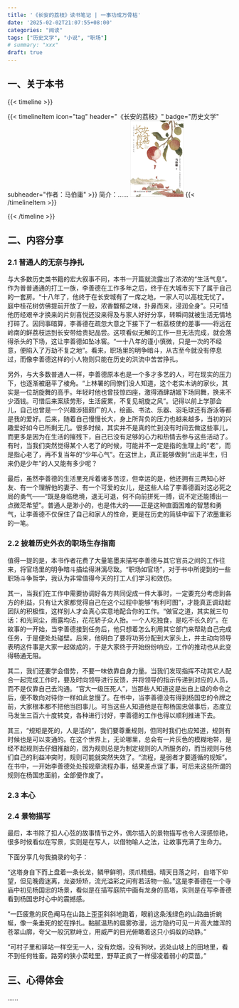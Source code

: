 ```yaml
---
title: '《长安的荔枝》读书笔记 | 一事功成万骨枯'
date: '2025-02-02T21:07:55+08:00'
categories: "阅读"
tags: ["历史文学", "小说", "职场"]
# summary: "xxx"
draft: true
---
```


## 一、关于本书

{{< timeline >}}

{{< timelineItem icon="tag" header="《长安的荔枝》" badge="历史文学" subheader="作者：马伯庸" >}}
简介：……
<img src="./cover.jpg" width="120" alt="book cover">
{{< /timelineItem >}}

{{< /timeline >}}

## 二、内容分享

### 2.1 普通人的无奈与挣扎

与大多数历史类书籍的宏大叙事不同，本书一开篇就流露出了浓浓的“生活气息”。作为普普通通的打工一族，李善德在工作多年之后，终于在大城市买下了属于自己的一套房。“十八年了，他终于在长安城有了一席之地，一家人可以高枕无忧了。庭中桂花树仿佛提前开放了一般，浓香馥郁之味，扑鼻而来，浸润全身”。只可惜他历经艰辛才换来的片刻喜悦还没来得及与家人好好分享，转瞬间就被生活无情地打碎了。因同事暗算，李善德在疏忽大意之下接下了一桩荔枝使的差事——将远在岭南的鲜荔枝运到长安带给贵妃品尝。这项看似无解的工作一旦无法完成，就会落得杀头的下场，这让李善德如坠冰窖。“一十八年的谨小慎微，只是一次的不经意，便陷入了万劫不复之地”。看来，职场里的明争暗斗，从古至今就没有停息过，而像李善德这样的小人物则只能在历史的洪流中苦苦挣扎。

另外，与大多数普通人一样，李善德原本也是一个多才多艺的人，可在现实的压力下，也逐渐被磨平了棱角。“上林署的同僚们没人知道，这个老实木讷的家伙，其实是一位胡旋舞的高手。年轻时他也曾技惊四座，激得酒肆胡姬下场同舞，换来不少酒钱。可惜后来案牍劳形，生活疲累，不复见胡旋之风”。记得以前上学那会儿，自己也曾是一个兴趣涉猎颇广的人，绘画、书法、乐器、羽毛球还有游泳等都是我的爱好。后来，随着自己慢慢长大，身上所背负的压力也越来越多，当初的兴趣爱好如今已所剩无几。很多时候，其实并不是真的忙到没有时间去做这些事儿，而更多是因为在生活的摧残下，自己已没有足够的心力和热情去参与这些活动了。有时，当我们突然觉得某个人老了的时候，可能并不一定是指的生理上的“老”，而是指心老了，再不复当年的“少年心气”。在这世上，真正能够做到“出走半生，归来仍是少年”的人又能有多少呢？

最后，虽然李善德的生活里充斥着诸多苦涩，但幸运的是，他还拥有三两知心好友、有一个理解他的妻子、有一个可爱的女儿，是这些人给了李善德面对这必死之局的勇气——“既是身临绝境，退无可退，何不向前拼死一搏，说不定还能搏出一点微茫希望”。普通人是渺小的，也是伟大的——正是这种直面困难的智慧和勇气，让李善德不仅保住了自己和家人的性命，更是在历史的简牍中留下了浓墨重彩的一笔。

### 2.2 披着历史外衣的职场生存指南

值得一提的是，本书作者花费了大量笔墨来描写李善德与其它官员之间的工作往来，将官场里的明争暗斗描绘得淋漓尽致。“职场如官场”，对于书中所提到的一些职场斗争哲学，我认为非常值得今天的打工人们学习和效仿。

其一，当我们在工作中需要协调好各方共同促成一件大事时，一定要充分考虑到各方的利益，只有让大家都觉得自己在这个过程中能够“有利可图”，才能真正调动起团队的积极性，这样别人才会真心实意地配合你的工作。“做官之道，其实就三句话：和光同尘，雨露均沾，花花轿子众人抬。一个人吃独食，是吃不长久的”。在故事的一开始，当李善德接到任务后，他只想着怎么利用其它部门来帮助自己完成任务，于是便处处碰壁。后来，他明白了要将功劳分配到大家头上，并主动向领导表明这件事是大家一起做成的，于是大家终于开始纷纷响应，工作的推动也从此变得畅通无阻。

其二，我们还要学会借势，不要一味依靠自身力量。当我们发现指挥不动其它人配合一起完成工作时，要及时向领导进行反馈，并将领导的指示传递到对应的人员，而不是仅靠自己去沟通。“官大一级压死人”，当那些人知道这是出自上级的命令之后，便不敢向对待你一样如此怠慢了。在书中，当李善德没有得到杨国忠的令牌之前，大家根本都不把他当回事儿。可当这些人知道他是在帮杨国忠做事后，态度立马发生三百六十度转变，各种进行讨好，李善德的工作也得以顺利推进下去。

其三，“规矩是死的，人是活的”，我们要尊重规则，但同时我们也应知道，规则有时候也是可以变通的。在这个世界上，无论哪里，总会有一片灰色的模糊地带，是经不起规则去仔细推敲的，因为规则总是为制定规则的人所服务的，而当规则与他们自己的利益冲突时，规则可能就突然失效了。“流程，是弱者才要遵循的规矩”。在书中，一开始李善德处处按规章流程办事，结果差点误了事，可后来这些所谓的规则在杨国忠面前，全部便作废了。

<!-- 他这时才体会到，自己做了那十几年的上林署监事，其实只窥到了朝廷的小小一角。这个坐落着诸多衙署的庞大皇城，比秦岭密林更加错综复杂，它运转的规律比道更为玄妙。不熟悉的人贸然踏入，就像落入壶口瀑布下的奔腾乱流一样，撞得头破血流。 -->

### 2.3 本心

<!-- 
天下熙熙，皆为利来；天下攘攘，皆为利往。

他奔忙一场，那些人若心存歹意，他已死无葬身之地；若尚念一份人情，抬手也便救了。生死与否，皆操于那些神仙，自己可是没有半点掌握，直如柳絮浮萍。

想要不被选择，就要成为执棋的人。

我原本以为，把荔枝平安送到京城，从此仕途无量，应该会很开心。可我跑完这一路下来，却发现越接近成功，我的朋友就越少，内心就越愧疚。我本想和从前一样，苟且隐忍一下，也许很快就习惯了。可是我六月一日那天，靠在上好坊的残碑旁，看着那荔枝送进春明门时，发现自己竟一点都不高兴，只有满心的厌恶。那一刻，我忽然明悟了，有些冲动是苟且不了的，有些心思是藏不住的。

他是真的痛苦，不是为了仕途，也不是为了家人，仅仅是为了一个道理，却愁得头发全都白了。十八年了，他在长安为了生计奔走，其实并不开心。如果这么做能让他念头通达，那便做好了。
-->

### 2.4 景物描写

最后，本书除了扣人心弦的故事情节之外，偶尔插入的景物描写也令人深感惊艳，很多时候看似在写景，实则是在写人，以借物喻人之法，让故事充满了生命力。

下面分享几句我摘录的句子：

“这塔身自下而上盘着一条长龙，鳞甲鲜明，须爪精细。晴天日落之时，自塔下仰望，但见晚霞迷离，龙姿矫矫，流光溢彩之间有若活物一般。”这是李善德在一个寺庙中初见杨国忠的场景，看似是在描写庭院中画有龙身的高塔，实则是在写李善德看到杨国忠时心中的震撼感。

“一匹疲惫的灰色阉马在山路上歪歪斜斜地跑着，眼前这条浅绿色的山路曲折蜿蜒，像一条垂死的蛇在挣扎。黏腻温热的晨雾弥漫，远方隐约可见一片高大雄浑的苍翠山廓，夸父一般沉默峙立，用威严的目光俯瞰着这只小蚂蚁的动静。”

“可村子里和驿站一样空无一人，没有炊烟，没有狗吠，远处山坡上的田地里，看不到任何牲畜。路旁的狭小菜畦里，野草正疯了一样侵凌着弱小的菜苗。”

## 三、心得体会

……

